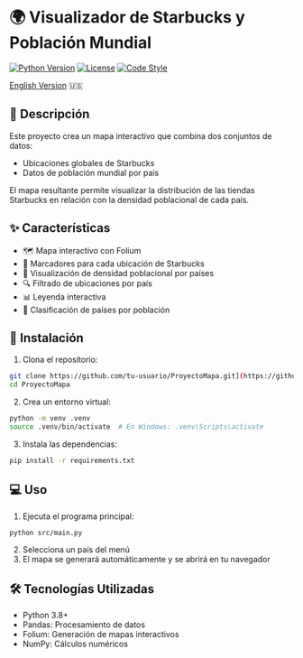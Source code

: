 # 🌍 Visualizador de Starbucks y Población Mundial

[![Python Version](https://img.shields.io/badge/python-3.8%2B-blue.svg)](https://www.python.org/downloads/)
[![License](https://img.shields.io/badge/license-MIT-green.svg)](LICENSE)
[![Code Style](https://img.shields.io/badge/code%20style-PEP8-brightgreen.svg)](https://www.python.org/dev/peps/pep-0008/)

[English Version](docs/README_EN.md) 🇺🇸

## 📝 Descripción

Este proyecto crea un mapa interactivo que combina dos conjuntos de datos:
- Ubicaciones globales de Starbucks
- Datos de población mundial por país

El mapa resultante permite visualizar la distribución de las tiendas Starbucks en relación con la densidad poblacional de cada país.

## ✨ Características

- 🗺️ Mapa interactivo con Folium
- 📍 Marcadores para cada ubicación de Starbucks
- 🎨 Visualización de densidad poblacional por países
- 🔍 Filtrado de ubicaciones por país
- 📊 Leyenda interactiva
- 🌈 Clasificación de países por población

## 🚀 Instalación

1. Clona el repositorio:
```bash
git clone https://github.com/tu-usuario/ProyectoMapa.git](https://github.com/jrodriguezblangino/mapping
cd ProyectoMapa
```

2. Crea un entorno virtual:
```bash
python -m venv .venv
source .venv/bin/activate  # En Windows: .venv\Scripts\activate
```

3. Instala las dependencias:
```bash
pip install -r requirements.txt
```

## 💻 Uso

1. Ejecuta el programa principal:
```bash
python src/main.py
```

2. Selecciona un país del menú
3. El mapa se generará automáticamente y se abrirá en tu navegador

## 🛠️ Tecnologías Utilizadas

- Python 3.8+
- Pandas: Procesamiento de datos
- Folium: Generación de mapas interactivos
- NumPy: Cálculos numéricos


